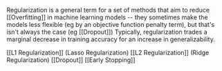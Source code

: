 Regularization is a general term for a set of methods that aim to reduce [[Overfitting]] in machine learning models -- they sometimes make the models less flexible (eg by an objective function penalty term), but that's isn't always the case (eg [[Dropout]])
Typically, regularization trades a marginal decrease in training accuracy for an increase in generalizability.

[[L1 Regularization]] (Lasso Regularization)
[[L2 Regularization]] (Ridge Regularization)
[[Dropout]]
[[Early Stopping]]
